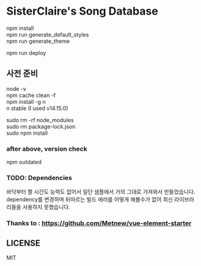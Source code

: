 # SisterClaire's Song Database
npm install  
npm run generate_default_styles  
npm run generate_theme  

npm run deploy


## 사전 준비
node -v  
npm cache clean -f  
npm install -g n  
n stable (I used v14.15.0)  

sudo rm -rf node_modules  
sudo rm package-lock.json  
sudo npm install  

### after above, version check
npm outdated

### TODO: Dependencies
바닥부터 짤 시간도 능력도 없어서 일단 샘플에서 거의 그대로 가져와서 만들었습니다.  
dependency를 변경하며 뒤따르는 빌드 에러를 어떻게 해볼수가 없어 최신 라이브러리들을 사용하지 못했습니다.


### Thanks to : https://github.com/Metnew/vue-element-starter  

## LICENSE  
MIT